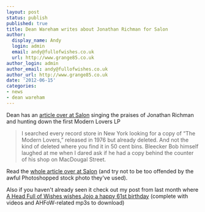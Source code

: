 ```yaml
---
layout: post
status: publish
published: true
title: Dean Wareham writes about Jonathan Richman for Salon
author:
  display_name: Andy
  login: admin
  email: andy@fullofwishes.co.uk
  url: http://www.grange85.co.uk
author_login: admin
author_email: andy@fullofwishes.co.uk
author_url: http://www.grange85.co.uk
date: '2012-06-15'
categories:
- news
- dean wareham
---
```

<p>Dean has an <a href="http://www.salon.com/2012/06/15/dean_wareham_my_jonathan_richman_romance/singleton/">article over at Salon</a> singing the praises of Jonathan Richman and hunting down the first Modern Lovers LP</p>
<blockquote><p>I searched every record store in New York looking for a copy of “The Modern Lovers,” released in 1976 but already deleted. And not the kind of deleted where you find it in 50 cent bins. Bleecker Bob himself laughed at me when I dared ask if he had a copy behind the counter of his shop on MacDougal Street. </p></blockquote>
<p>Read the <a href="http://www.salon.com/2012/06/15/dean_wareham_my_jonathan_richman_romance/singleton/">whole article over at Salon</a> (and try not to be too offended by the awful Photoshopped stock photo they've used).</p>
<p>Also if you haven't already seen it check out my post from last month where<a href="/2012/05/16/happy-61st-birthday-jonathan-richman/"> A Head Full of Wishes wishes Jojo a happy 61st birthday</a> (complete with videos and AHFoW-related mp3s to download)</p>
